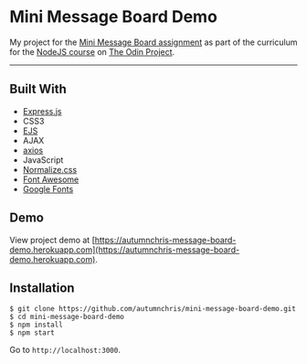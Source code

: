 # Mini Message Board Demo

My project for the [Mini Message Board assignment](https://www.theodinproject.com/courses/nodejs/lessons/mini-message-board) as part of the curriculum for the [NodeJS course](https://www.theodinproject.com/courses/nodejs) on [The Odin Project](https://www.theodinproject.com).

---

## Built With
* [Express.js](https://expressjs.com)
* CSS3
* [EJS](https://ejs.co)
* AJAX
* [axios](https://github.com/axios/axios)
* JavaScript
* [Normalize.css](https://necolas.github.io/normalize.css)
* [Font Awesome](https://fontawesome.com)
* [Google Fonts](https://fonts.google.com)

## Demo

View project demo at [https://autumnchris-message-board-demo.herokuapp.com](https://autumnchris-message-board-demo.herokuapp.com).

## Installation

```
$ git clone https://github.com/autumnchris/mini-message-board-demo.git
$ cd mini-message-board-demo
$ npm install
$ npm start
```

Go to `http://localhost:3000`.
